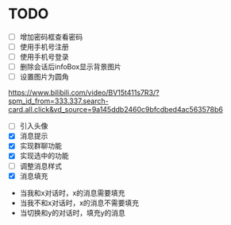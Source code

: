 # TODO


* [ ] 增加密码框查看密码
* [ ] 使用手机号注册
* [ ] 使用手机号登录
* [ ] 删除会话后infoBox显示背景图片
* [ ] 设置图片为圆角

https://www.bilibili.com/video/BV15t411s7R3/?spm_id_from=333.337.search-card.all.click&vd_source=9a145ddb2460c9bfcdbed4ac563578b6

* [ ] 引入头像
* [X] 消息提示
* [X] 实现群聊功能
* [x] 实现选中的功能
* [ ] 调整消息样式
* [X] 消息填充

- 当我和x对话时，x的消息需要填充
- 当我不和x对话时，x的消息不需要填充
- 当切换和y的对话时，填充y的消息

